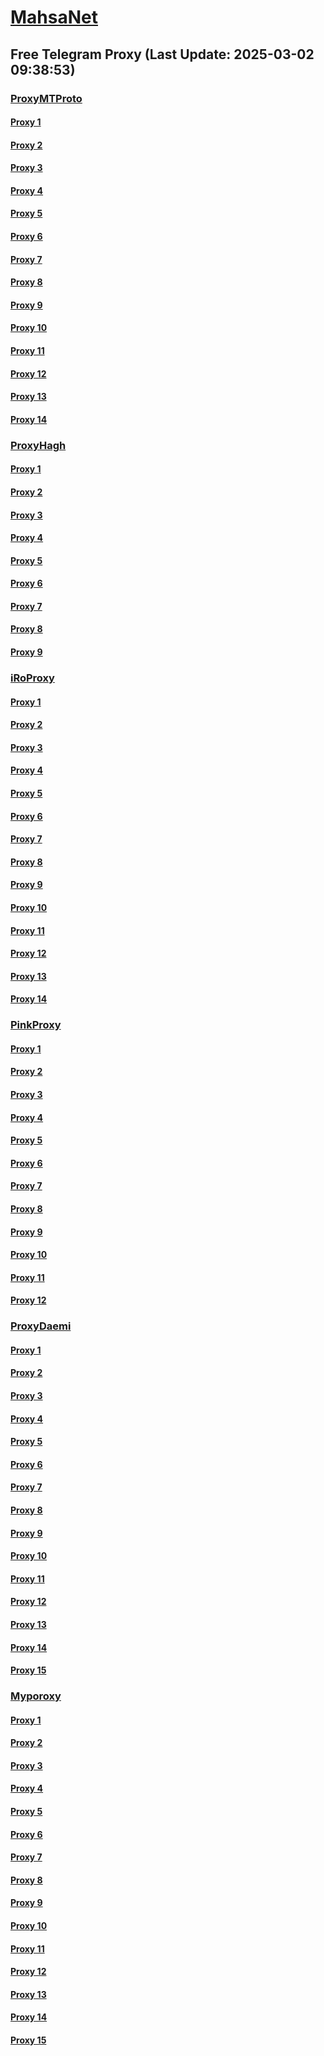 
# [MahsaNet](https://t.me/mahsa_net)
## Free Telegram Proxy (Last Update: 2025-03-02 09:38:53)
### [ProxyMTProto](https://t.me/ProxyMTProto)
#### [Proxy 1](tg://proxy?server=87.229.100.251&port=443&secret=eeRighJJvXrFGRMCIMJdCQ)
#### [Proxy 2](tg://proxy?server=103.161.34.13&port=65&secret=%31%33%32%30%50%75%4E%79%48%77%5F%4C%51%4B%54%5F%59%37%58%4E%4A%77)
#### [Proxy 3](tg://proxy?server=14.102.10.155&port=8443&secret=eeNEgYdJvXrFGRMCIMJdCQ)
#### [Proxy 4](tg://proxy?server=14.102.10.154&port=8443&secret=eeNEgYdJvXrFGRMCIMJdCQ)
#### [Proxy 5](tg://proxy?server=95.217.31.12&port=888&secret=eeNEgYdJvXrFGRMCIMJdCQ)
#### [Proxy 6](tg://proxy?server=95.217.241.64&port=888&secret=eeNEgYdJvXrFGRMCIMJdCQ)
#### [Proxy 7](tg://proxy?server=195.201.63.154&port=7443&secret=DDBighLLvXrFGRMCBVJdFQRueWVrdGFuZXQuY29tZmFyYTrhdi5jb212YZ6ubmFqXeEuY29tAAAAAAAAAAAAAAAAAAAAAAAAAAAAAAAAAAAAAAAAAAAAAAAAAAAAAAAAAAAAAAAAAAAAAAAAAAAAAAAAAAAAAAAAAAAAAAAAAAAAAAA)
#### [Proxy 8](tg://proxy?server=168.119.67.91&port=7443&secret=DDBighLLvXrFGRMCBVJdFQRueWVrdGFuZXQuY29tZmFyYTrhdi5jb212YZ6ubmFqXeEuY29tAAAAAAAAAAAAAAAAAAAAAAAAAAAAAAAAAAAAAAAAAAAAAAAAAAAAAAAAAAAAAAAAAAAAAAAAAAAAAAAAAAAAAAAAAAAAAAAAAAAAAAA)
#### [Proxy 9](tg://proxy?server=138.201.207.117&port=7443&secret=7gggggggggggggggggggggh0cmFuc2xhdGUuZ29v)
#### [Proxy 10](tg://proxy?server=88.99.71.237&port=7443&secret=7gggggggggggggggggggggh0cmFuc2xhdGUuZ29v)
#### [Proxy 11](tg://proxy?server=95.217.149.19&port=443&secret=ee1603010200010001fc030386e24c3add726161682e6972)
#### [Proxy 12](tg://proxy?server=95.217.149.18&port=443&secret=ee1603010200010001fc030386e24c3add726161682e6972)
#### [Proxy 13](tg://proxy?server=193.68.89.7&port=443&secret=15115115115115115115115115115115)
#### [Proxy 14](tg://proxy?server=193.68.89.22&port=443&secret=15115115115115115115115115115115)
### [ProxyHagh](https://t.me/ProxyHagh)
#### [Proxy 1](tg://proxy?server=95.217.149.18&port=443&secret=ee1603010200010001fc030386e24c3add726161682e6972)
#### [Proxy 2](tg://proxy?server=95.217.149.18&port=443&secret=ee1603010200010001fc030386e24c3add726161682e6972)
#### [Proxy 3](tg://proxy?server=95.217.149.18&port=443&secret=ee1603010200010001fc030386e24c3add726161682e6972)
#### [Proxy 4](tg://proxy?server=95.217.149.18&port=443&secret=ee1603010200010001fc030386e24c3add726161682e6972)
#### [Proxy 5](tg://proxy?server=95.217.149.18&port=443&secret=ee1603010200010001fc030386e24c3add726161682e6972)
#### [Proxy 6](tg://proxy?server=95.217.149.18&port=443&secret=ee1603010200010001fc030386e24c3add726161682e6972)
#### [Proxy 7](tg://proxy?server=95.217.149.18&port=443&secret=ee1603010200010001fc030386e24c3add726161682e6972)
#### [Proxy 8](tg://proxy?server=95.217.149.18&port=443&secret=ee1603010200010001fc030386e24c3add726161682e6972)
#### [Proxy 9](tg://proxy?server=95.217.149.18&port=443&secret=ee1603010200010001fc030386e24c3add726161682e6972)
### [iRoProxy](https://t.me/iRoProxy)
#### [Proxy 1](tg://proxy?server=93.95.115.245&port=70&secret=1320PuNyHw_LQKT_Y7XNJw%3D%3D)
#### [Proxy 2](tg://proxy?server=176.65.136.43&port=70&secret=1320PuNyHw_LQKT_Y7XNJw%3D%3D)
#### [Proxy 3](tg://proxy?server=93.95.115.244&port=70&secret=1320PuNyHw_LQKT_Y7XNJw%3D%3D)
#### [Proxy 4](tg://proxy?server=93.95.115.243&port=70&secret=1320PuNyHw_LQKT_Y7XNJw%3D%3D)
#### [Proxy 5](tg://proxy?server=176.65.136.52&port=70&secret=3dd9tD7jch8Py0Ck_2O1zSc%3D)
#### [Proxy 6](tg://proxy?server=176.65.136.46&port=70&secret=3dd9tD7jch8Py0Ck_2O1zSc%3D)
#### [Proxy 7](tg://proxy?server=176.65.136.51&port=70&secret=3dd9tD7jch8Py0Ck_2O1zSc%3D)
#### [Proxy 8](tg://proxy?server=176.65.136.40&port=70&secret=3dd9tD7jch8Py0Ck_2O1zSc%3D)
#### [Proxy 9](tg://proxy?server=176.65.136.41&port=70&secret=3am7Wiq0rZT6_Cmftj5aO7sAAAAAAAAAAAAAAAAAAAAkIicxgcZ0hcMsAAAA0hcMsAAAMABA)
#### [Proxy 10](tg://proxy?server=176.65.136.42&port=70&secret=3am7Wiq0rZT6_Cmftj5aO7sAAAAAAAAAAAAAAAAAAAAkIicxgcZ0hcMsAAAA0hcMsAAAMABA)
#### [Proxy 11](tg://proxy?server=176.65.136.39&port=70&secret=1320PuNyHw_LQKT_Y7XNJw%3D%3D)
#### [Proxy 12](tg://proxy?server=176.65.136.38&port=70&secret=1320PuNyHw_LQKT_Y7XNJw%3D%3D)
#### [Proxy 13](tg://proxy?server=176.65.136.37&port=70&secret=1320PuNyHw_LQKT_Y7XNJw%3D%3D)
#### [Proxy 14](tg://proxy?server=176.65.136.36&port=70&secret=1320PuNyHw_LQKT_Y7XNJw%3D%3D)
### [PinkProxy](https://t.me/PinkProxy)
#### [Proxy 1](tg://proxy?server=77.232.36.143&port=23&secret=eeNEgYdJvXrFGRMCIMJdCQtY2RueWVrdGFuZXQuY29tZmFyYWthdi5jb212YW4ubmFqdmEuY29tAAAAAAAAAAAAAAAAAAAAAAAAAAAAAAAA)
#### [Proxy 2](tg://proxy?server=185.173.38.30&port=23&secret=eeNEgYdJvXrFGRMCIMJdCQtY2RueWVrdGFuZXQuY29tZmFyYWthdi5jb212YW4ubmFqdmEuY29tAAAAAAAAAAAAAAAAAAAAAAAAAAAAAAAA)
#### [Proxy 3](tg://proxy?server=77.232.42.10&port=23&secret=eeNEgYdJvXrFGRMCIMJdCQtY2RueWVrdGFuZXQuY29tZmFyYWthdi5jb212YW4ubmFqdmEuY29tAAAAAAAAAAAAAAAAAAAAAAAAAAAAAAAA)
#### [Proxy 4](tg://proxy?server=144.76.118.250&port=23&secret=eeNEgYdJvXrFGRMCIMJdCQ)
#### [Proxy 5](tg://proxy?server=185.173.38.187&port=23&secret=eeNEgYdJvXrFGRMCIMJdCQ)
#### [Proxy 6](tg://proxy?server=77.232.43.253&port=23&secret=eeNEgYdJvXrFGRMCIMJdCQ)
#### [Proxy 7](tg://proxy?server=176.65.135.64&port=23&secret=eeNEgYdJvXrFGRMCIMJdCQtY2RueWVrdGFuZXQuY29tZmFyYWthdi5jb212YW4ubmFqdmEuY29tAAAAAAAAAAAAAAAAAAAAAAAAAAAAAAAA)
#### [Proxy 8](tg://proxy?server=77.232.41.138&port=23&secret=eeNEgYdJvXrFGRMCIMJdCQtY2RueWVrdGFuZXQuY29tZmFyYWthdi5jb212YW4ubmFqdmEuY29tAAAAAAAAAAAAAAAAAAAAAAAAAAAAAAAA)
#### [Proxy 9](tg://proxy?server=185.173.38.90&port=23&secret=eeNEgYdJvXrFGRMCIMJdCQtY2RueWVrdGFuZXQuY29tZmFyYWthdi5jb212YW4ubmFqdmEuY29tAAAAAAAAAAAAAAAAAAAAAAAAAAAAAAAA)
#### [Proxy 10](tg://proxy?server=77.232.41.135&port=23&secret=eeNEgYdJvXrFGRMCIMJdCQ)
#### [Proxy 11](tg://proxy?server=185.244.180.90&port=23&secret=eeNEgYdJvXrFGRMCIMJdCQ)
#### [Proxy 12](tg://proxy?server=91.142.79.18&port=23&secret=eeNEgYdJvXrFGRMCIMJdCQ)
### [ProxyDaemi](https://t.me/ProxyDaemi)
#### [Proxy 1](tg://proxy?server=91.245.220.28&port=8443&secret=1320PuNyHw_LQKT_Y7XNJw%3D%3D)
#### [Proxy 2](tg://proxy?server=91.245.220.29&port=8443&secret=1320PuNyHw_LQKT_Y7XNJw%3D%3D)
#### [Proxy 3](tg://proxy?server=176.65.131.233&port=8443&secret=1320PuNyHw_LQKT_Y7XNJw%3D%3D)
#### [Proxy 4](tg://proxy?server=176.65.131.235&port=8443&secret=1320PuNyHw_LQKT_Y7XNJw%3D%3D)
#### [Proxy 5](tg://proxy?server=176.65.131.234&port=8443&secret=1320PuNyHw_LQKT_Y7XNJw%3D%3D)
#### [Proxy 6](tg://proxy?server=176.65.131.235&port=8443&secret=1320PuNyHw_LQKT_Y7XNJw%3D%3D)
#### [Proxy 7](tg://proxy?server=176.65.131.233&port=8443&secret=1320PuNyHw_LQKT_Y7XNJw%3D%3D)
#### [Proxy 8](tg://proxy?server=176.65.131.235&port=8443&secret=1320PuNyHw_LQKT_Y7XNJw%3D%3D)
#### [Proxy 9](tg://proxy?server=176.65.131.234&port=8443&secret=1320PuNyHw_LQKT_Y7XNJw%3D%3D)
#### [Proxy 10](tg://proxy?server=176.65.131.234&port=8443&secret=1320PuNyHw_LQKT_Y7XNJw%3D%3D)
#### [Proxy 11](tg://proxy?server=176.65.131.233&port=8443&secret=1320PuNyHw_LQKT_Y7XNJw%3D%3D)
#### [Proxy 12](tg://proxy?server=91.245.220.27&port=8443&secret=1320PuNyHw_LQKT_Y7XNJw%3D%3D)
#### [Proxy 13](tg://proxy?server=91.245.220.28&port=8443&secret=1320PuNyHw_LQKT_Y7XNJw%3D%3D)
#### [Proxy 14](tg://proxy?server=91.245.220.27&port=8443&secret=1320PuNyHw_LQKT_Y7XNJw%3D%3D)
#### [Proxy 15](tg://proxy?server=91.245.220.28&port=8443&secret=1320PuNyHw_LQKT_Y7XNJw%3D%3D)
### [Myporoxy](https://t.me/Myporoxy)
#### [Proxy 1](tg://proxy?server=192.168.1.1.apt-kernel.org.copan-moban.info.&port=2040&secret=DDBighLLvXrFGRMCBVJdFQRueWVrdGFuZXQuY29tZmFyYTrhdi5jb212YZ6ubmFqXeEuY29tAAAAAAAAAAAAAAAAAAAAAAAAAAAAAAAAAAAAAAAAAAAAAAAAAAAAAAAAAAAAAAAAAAAAAAAAAAAAAAAAAAAAAAAAAAAAAAAAAAAAAAA)
#### [Proxy 2](tg://proxy?server=Focos-mokos.berlino-landcvixo.yokohama-1borino.eromatic.info.&port=443&secret=iORid5lJ237IiBMGYMQMdw==)
#### [Proxy 3](tg://proxy?server=Wood-molcol.webmaster-prodoct.berembo-road.volvocars.pics&port=144&secret=7gAA8A8Pd1VV____9QBuLmktLS0tLS13ZWIuYXBwY2VudGVyLm1zaS0tLS0tLQ==)
#### [Proxy 4](tg://proxy?server=192.168.1.1.apt-kernel.org.copan-moban.info.&port=2040&secret=DDBighLLvXrFGRMCBVJdFQRueWVrdGFuZXQuY29tZmFyYTrhdi5jb212YZ6ubmFqXeEuY29tAAAAAAAAAAAAAAAAAAAAAAAAAAAAAAAAAAAAAAAAAAAAAAAAAAAAAAAAAAAAAAAAAAAAAAAAAAAAAAAAAAAAAAAAAAAAAAAAAAAAAAA)
#### [Proxy 5](tg://proxy?server=Focos-mokos.berlino-landcvixo.yokohama-1borino.eromatic.info.&port=443&secret=iORid5lJ237IiBMGYMQMdw==)
#### [Proxy 6](tg://proxy?server=cloudflare.com.nokia.com.co.uk.do_yo.want_to.clash_with.this.www.microsoft.com.there_is_no.place_like.localhost.www.bing.com.count_with_me.cyou.net.digikala.com.www.enamad.ir.www.google.com.again_to_fight.everyone.i_am.the_internet.voriaz-boriaz.info.&port=1919&secret=DDBighLLvXrFGRMCBVJdFQRueWVrdGFuZXQuY29tZmFyYTrhdi5jb212YZ6ubmFqXeEuY29tAAAAAAAAAAAAAAAAAAAAAAAAAAAAAAAAAAAAAAAAAAAAAAAAAAAAAAAAAAAAAAAAAAAAAAAAAAAAAAAAAAAAAAAAAAAAAAAAAAAAAAA)
#### [Proxy 7](tg://proxy?server=cloudflare.com.nokia.com.co.uk.do_yo.want_to.clash_with.this.www.microsoft.com.there_is_no.place_like.localhost.www.bing.com.count_with_me.cyou.net.digikala.com.www.enamad.ir.www.google.com.again_to_fight.everyone.i_am.the_internet.bolombergon-88.info&port=4550&secret=DDBighLLvXrFGRMCBVJdFQRueWVrdGFuZXQuY29tZmFyYTrhdi5jb212YZ6ubmFqXeEuY29tAAAAAAAAAAAAAAAAAAAAAAAAAAAAAAAAAAAAAAAAAAAAAAAAAAAAAAAAAAAAAAAAAAAAAAAAAAAAAAAAAAAAAAAAAAAAAAAAAAAAAAA)
#### [Proxy 8](tg://proxy?server=192.168.1.1.apt-kernel.org.copan-moban.info.&port=2040&secret=DDBighLLvXrFGRMCBVJdFQRueWVrdGFuZXQuY29tZmFyYTrhdi5jb212YZ6ubmFqXeEuY29tAAAAAAAAAAAAAAAAAAAAAAAAAAAAAAAAAAAAAAAAAAAAAAAAAAAAAAAAAAAAAAAAAAAAAAAAAAAAAAAAAAAAAAAAAAAAAAAAAAAAAAA)
#### [Proxy 9](tg://proxy?server=Focos-mokos.berlino-landcvixo.yokohama-1borino.eromatic.info.&port=443&secret=iORid5lJ237IiBMGYMQMdw==)
#### [Proxy 10](tg://proxy?server=Focos-mokos.berlino-landcvixo.yokohama-1borino.eromatic.info.&port=443&secret=iORid5lJ237IiBMGYMQMdw==)
#### [Proxy 11](tg://proxy?server=cloudflare.com.nokia.com.co.uk.do_yo.want_to.clash_with.this.www.microsoft.com.there_is_no.place_like.localhost.www.bing.com.count_with_me.cyou.net.digikala.com.www.enamad.ir.www.google.com.again_to_fight.everyone.i_am.the_internet.voriaz-boriaz.info.&port=1919&secret=DDBighLLvXrFGRMCBVJdFQRueWVrdGFuZXQuY29tZmFyYTrhdi5jb212YZ6ubmFqXeEuY29tAAAAAAAAAAAAAAAAAAAAAAAAAAAAAAAAAAAAAAAAAAAAAAAAAAAAAAAAAAAAAAAAAAAAAAAAAAAAAAAAAAAAAAAAAAAAAAAAAAAAAAA)
#### [Proxy 12](tg://proxy?server=Focos-mokos.berlino-landcvixo.yokohama-1borino.eromatic.info.&port=443&secret=iORid5lJ237IiBMGYMQMdw==)
#### [Proxy 13](tg://proxy?server=cloudflare.com.nokia.com.co.uk.do_yo.want_to.clash_with.this.www.microsoft.com.there_is_no.place_like.localhost.www.bing.com.count_with_me.cyou.net.digikala.com.www.enamad.ir.www.google.com.again_to_fight.everyone.i_am.the_internet.voriaz-boriaz.info.&port=1919&secret=DDBighLLvXrFGRMCBVJdFQRueWVrdGFuZXQuY29tZmFyYTrhdi5jb212YZ6ubmFqXeEuY29tAAAAAAAAAAAAAAAAAAAAAAAAAAAAAAAAAAAAAAAAAAAAAAAAAAAAAAAAAAAAAAAAAAAAAAAAAAAAAAAAAAAAAAAAAAAAAAAAAAAAAAA)
#### [Proxy 14](tg://proxy?server=cloudflare.com.nokia.com.co.uk.do_yo.want_to.clash_with.this.www.microsoft.com.there_is_no.place_like.localhost.www.bing.com.count_with_me.cyou.net.digikala.com.www.enamad.ir.www.google.com.again_to_fight.everyone.i_am.the_internet.bolombergon-88.info&port=4550&secret=DDBighLLvXrFGRMCBVJdFQRueWVrdGFuZXQuY29tZmFyYTrhdi5jb212YZ6ubmFqXeEuY29tAAAAAAAAAAAAAAAAAAAAAAAAAAAAAAAAAAAAAAAAAAAAAAAAAAAAAAAAAAAAAAAAAAAAAAAAAAAAAAAAAAAAAAAAAAAAAAAAAAAAAAA)
#### [Proxy 15](tg://proxy?server=192.168.1.1.apt-kernel.org.copan-moban.info.&port=2040&secret=DDBighLLvXrFGRMCBVJdFQRueWVrdGFuZXQuY29tZmFyYTrhdi5jb212YZ6ubmFqXeEuY29tAAAAAAAAAAAAAAAAAAAAAAAAAAAAAAAAAAAAAAAAAAAAAAAAAAAAAAAAAAAAAAAAAAAAAAAAAAAAAAAAAAAAAAAAAAAAAAAAAAAAAAA)

    